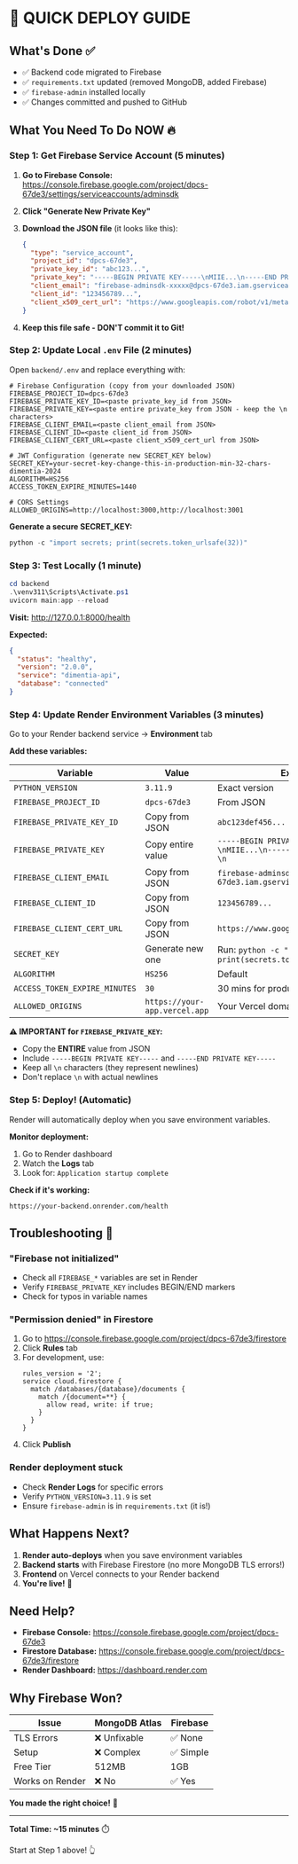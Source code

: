 # 🚀 QUICK DEPLOY GUIDE

## What's Done ✅

- ✅ Backend code migrated to Firebase
- ✅ `requirements.txt` updated (removed MongoDB, added Firebase)
- ✅ `firebase-admin` installed locally
- ✅ Changes committed and pushed to GitHub

## What You Need To Do NOW 🔥

### Step 1: Get Firebase Service Account (5 minutes)

1. **Go to Firebase Console:**
   https://console.firebase.google.com/project/dpcs-67de3/settings/serviceaccounts/adminsdk

2. **Click "Generate New Private Key"**

3. **Download the JSON file** (it looks like this):
   ```json
   {
     "type": "service_account",
     "project_id": "dpcs-67de3",
     "private_key_id": "abc123...",
     "private_key": "-----BEGIN PRIVATE KEY-----\nMIIE...\n-----END PRIVATE KEY-----\n",
     "client_email": "firebase-adminsdk-xxxxx@dpcs-67de3.iam.gserviceaccount.com",
     "client_id": "123456789...",
     "client_x509_cert_url": "https://www.googleapis.com/robot/v1/metadata/..."
   }
   ```

4. **Keep this file safe - DON'T commit it to Git!**

### Step 2: Update Local `.env` File (2 minutes)

Open `backend/.env` and replace everything with:

```env
# Firebase Configuration (copy from your downloaded JSON)
FIREBASE_PROJECT_ID=dpcs-67de3
FIREBASE_PRIVATE_KEY_ID=<paste private_key_id from JSON>
FIREBASE_PRIVATE_KEY=<paste entire private_key from JSON - keep the \n characters>
FIREBASE_CLIENT_EMAIL=<paste client_email from JSON>
FIREBASE_CLIENT_ID=<paste client_id from JSON>
FIREBASE_CLIENT_CERT_URL=<paste client_x509_cert_url from JSON>

# JWT Configuration (generate new SECRET_KEY below)
SECRET_KEY=your-secret-key-change-this-in-production-min-32-chars-dimentia-2024
ALGORITHM=HS256
ACCESS_TOKEN_EXPIRE_MINUTES=1440

# CORS Settings
ALLOWED_ORIGINS=http://localhost:3000,http://localhost:3001
```

**Generate a secure SECRET_KEY:**
```powershell
python -c "import secrets; print(secrets.token_urlsafe(32))"
```

### Step 3: Test Locally (1 minute)

```powershell
cd backend
.\venv311\Scripts\Activate.ps1
uvicorn main:app --reload
```

**Visit:** http://127.0.0.1:8000/health

**Expected:**
```json
{
  "status": "healthy",
  "version": "2.0.0",
  "service": "dimentia-api",
  "database": "connected"
}
```

### Step 4: Update Render Environment Variables (3 minutes)

Go to your Render backend service → **Environment** tab

**Add these variables:**

| Variable | Value | Example |
|----------|-------|---------|
| `PYTHON_VERSION` | `3.11.9` | Exact version |
| `FIREBASE_PROJECT_ID` | `dpcs-67de3` | From JSON |
| `FIREBASE_PRIVATE_KEY_ID` | Copy from JSON | `abc123def456...` |
| `FIREBASE_PRIVATE_KEY` | Copy entire value | `-----BEGIN PRIVATE KEY-----\nMIIE...\n-----END PRIVATE KEY-----\n` |
| `FIREBASE_CLIENT_EMAIL` | Copy from JSON | `firebase-adminsdk-xxxxx@dpcs-67de3.iam.gserviceaccount.com` |
| `FIREBASE_CLIENT_ID` | Copy from JSON | `123456789...` |
| `FIREBASE_CLIENT_CERT_URL` | Copy from JSON | `https://www.googleapis.com/robot/...` |
| `SECRET_KEY` | Generate new one | Run: `python -c "import secrets; print(secrets.token_urlsafe(32))"` |
| `ALGORITHM` | `HS256` | Default |
| `ACCESS_TOKEN_EXPIRE_MINUTES` | `30` | 30 mins for production |
| `ALLOWED_ORIGINS` | `https://your-app.vercel.app` | Your Vercel domain |

**⚠️ IMPORTANT for `FIREBASE_PRIVATE_KEY`:**
- Copy the **ENTIRE** value from JSON
- Include `-----BEGIN PRIVATE KEY-----` and `-----END PRIVATE KEY-----`
- Keep all `\n` characters (they represent newlines)
- Don't replace `\n` with actual newlines

### Step 5: Deploy! (Automatic)

Render will automatically deploy when you save environment variables.

**Monitor deployment:**
1. Go to Render dashboard
2. Watch the **Logs** tab
3. Look for: `Application startup complete`

**Check if it's working:**
```
https://your-backend.onrender.com/health
```

## Troubleshooting 🔧

### "Firebase not initialized"
- Check all `FIREBASE_*` variables are set in Render
- Verify `FIREBASE_PRIVATE_KEY` includes BEGIN/END markers
- Check for typos in variable names

### "Permission denied" in Firestore
1. Go to https://console.firebase.google.com/project/dpcs-67de3/firestore
2. Click **Rules** tab
3. For development, use:
   ```
   rules_version = '2';
   service cloud.firestore {
     match /databases/{database}/documents {
       match /{document=**} {
         allow read, write: if true;
       }
     }
   }
   ```
4. Click **Publish**

### Render deployment stuck
- Check **Render Logs** for specific errors
- Verify `PYTHON_VERSION=3.11.9` is set
- Ensure `firebase-admin` is in `requirements.txt` (it is!)

## What Happens Next?

1. **Render auto-deploys** when you save environment variables
2. **Backend starts** with Firebase Firestore (no more MongoDB TLS errors!)
3. **Frontend** on Vercel connects to your Render backend
4. **You're live!** 🎉

## Need Help?

- **Firebase Console:** https://console.firebase.google.com/project/dpcs-67de3
- **Firestore Database:** https://console.firebase.google.com/project/dpcs-67de3/firestore
- **Render Dashboard:** https://dashboard.render.com

## Why Firebase Won?

| Issue | MongoDB Atlas | Firebase |
|-------|--------------|----------|
| TLS Errors | ❌ Unfixable | ✅ None |
| Setup | ❌ Complex | ✅ Simple |
| Free Tier | 512MB | 1GB |
| Works on Render | ❌ No | ✅ Yes |

**You made the right choice!** 🎯

---

**Total Time: ~15 minutes** ⏱️

Start at Step 1 above! 👆
